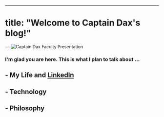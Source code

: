 ---
# title: "Welcome to Captain Dax's blog!"

---![Captain Dax Faculty Presentation](https://user-images.githubusercontent.com/109104545/179260881-29aef4cd-aae6-4f8e-81f5-9b3642eda3e0.jpg)

### I'm glad you are here. This is what I plan to talk about ...
## - My Life and [LinkedIn](https://linkedin.com/in/dax-mcdaniel/)
## - Technology
## - Philosophy

